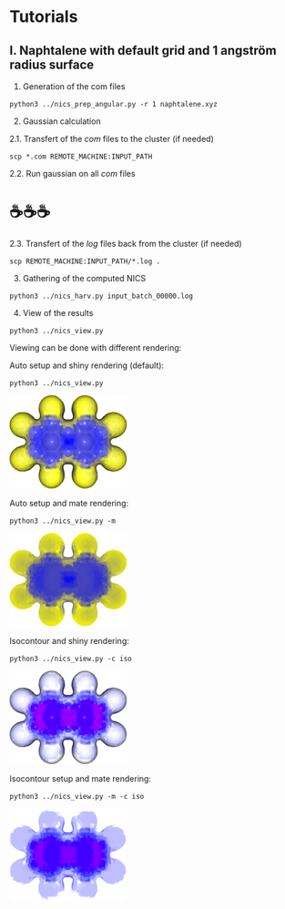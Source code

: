 # Tutorials
## I. Naphtalene with default grid and 1 angström radius surface

1. Generation of the com files

```
python3 ../nics_prep_angular.py -r 1 naphtalene.xyz 
```

2. Gaussian calculation

2.1. Transfert of the _com_ files to the cluster (if needed)

```
scp *.com REMOTE_MACHINE:INPUT_PATH
```

2.2. Run gaussian on all _com_ files

#  ☕☕☕

2.3. Transfert of the _log_ files back from the cluster (if needed)

```
scp REMOTE_MACHINE:INPUT_PATH/*.log .
```

3. Gathering of the computed NICS

```
python3 ../nics_harv.py input_batch_00000.log
```
4. View of the results
```
python3 ../nics_view.py
```
Viewing can be done with different rendering:


Auto setup and shiny rendering (default):
```
python3 ../nics_view.py
```

![](img/autoshiny.png)

Auto setup and mate rendering:
```
python3 ../nics_view.py -m
```

![](img/automate.png)

Isocontour and shiny rendering:
```
python3 ../nics_view.py -c iso
```

![](img/isoshiny.png)

Isocontour setup and mate rendering:
```
python3 ../nics_view.py -m -c iso
```

![](img/isomate.png)
